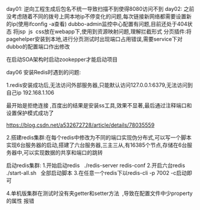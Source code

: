 day01:
逆向工程生成后包名不统一导致扫描不到使得8080访问不到
day02:
之前没考虑随着不同的拨号上网本地ip不停变化的问题,每次链接新网络都需要设置新的ip(使用ifconfig -a查看)
dubbo-admin监控中心配置有问题,目前还处于404状态
将jsp  js  css放在webapp下,使用到资源映射问题,理解拦截形式
分页插件:将pagehelper安装到本地,进行分页测试时出现端口占用错误,需要service下对dubbo的配置端口作出修改

在启动SOA架构时启动zookepper才能启动项目


day06
安装Redis时遇到的问题:

1.redis安装成功后,无法访问外部服务器,只能默认访问127.0.0.1:6379,无法访问到自己ip 192.168.1.106

最开始是拒绝连接 ,百度出的结果是安装ss工具,效果不显著,最后通过注释端口和设置保护模式成功了

https://blog.csdn.net/a532672728/article/details/78035559

2.搭建redis集群:在每个redis中修改为不同的端口实现伪分布式,可以写一个脚本实现6台服务器的启动,搭建了六台服务器,三主三从,有16385个节点,存储在6台服务器中,可以实现数据的共享和端口的跳转

启动redis集群:
1.开始启动redis   ./redis-server redis-conf
2.开启六台redis   ./start-all.sh   全部启动脚本
3.在任意一个redis下以redis-cli -p 7002 -c启动即可

4.单机版集群在测试时没有夹getter和setter方法  ,导致在配置文件中少property的属性 报错

